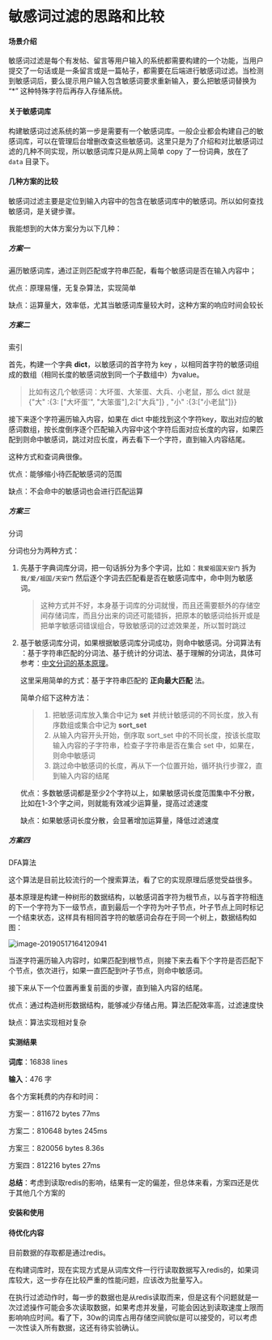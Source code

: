 # 敏感词过滤的思路和比较

#### 场景介绍

敏感词过滤是每个有发帖、留言等用户输入的系统都需要构建的一个功能，当用户提交了一句话或是一条留言或是一篇帖子，都需要在后端进行敏感词过滤。当检测到敏感词后，要么提示用户输入包含敏感词要求重新输入，要么把敏感词替换为 “*” 这种特殊字符后再存入存储系统。

#### 关于敏感词库

构建敏感词过滤系统的第一步是需要有一个敏感词库。一般企业都会构建自己的敏感词库，可以在管理后台增删改查这些敏感词。这里只是为了介绍和对比敏感词过滤的几种不同实现，所以敏感词库只是从网上简单 copy 了一份词典，放在了 `data` 目录下。

#### 几种方案的比较

敏感词过滤主要是定位到输入内容中的包含在敏感词库中的敏感词。所以如何查找敏感词，是关键步骤。

我能想到的大体方案分为以下几种：

##### 方案一

遍历敏感词库，通过正则匹配或字符串匹配，看每个敏感词是否在输入内容中；

优点：原理易懂，无复杂算法，实现简单

缺点：运算量大，效率低，尤其当敏感词库量较大时，这种方案的响应时间会较长

##### 方案二

索引

首先，构建一个字典 **dict**，以敏感词的首字符为 key ，以相同首字符的敏感词组成的数组（相同长度的敏感词放到同一个子数组中）为value。

> 比如有这几个敏感词：大坏蛋、大笨蛋、大兵、小老鼠，那么 dict 就是 {"大" :{3: ["大坏蛋'", "大笨蛋"],2:["大兵"]} , "小" :{3:["小老鼠"]}}
>

接下来逐个字符遍历输入内容，如果在 dict 中能找到这个字符key，取出对应的敏感词数组，按长度倒序逐个匹配输入内容中这个字符后面对应长度的内容，如果匹配到则命中敏感词，跳过对应长度，再去看下一个字符，直到输入内容结尾。

这种方式和查词典很像。

优点：能够缩小待匹配敏感词的范围

缺点：不会命中的敏感词也会进行匹配运算

##### 方案三

分词

分词也分为两种方式：

1. 先基于字典词库分词，把一句话拆分为多个字词，比如：`我爱祖国天安门` 拆为 `我/爱/祖国/天安门` 然后逐个字词去匹配看是否在敏感词库中，命中则为敏感词。

   > 这种方式并不好，本身基于词库的分词就慢，而且还需要额外的存储空间存储词库，而且分出来的词还可能错拆，把原本的敏感词给拆开或是把单字敏感词错误组合，导致敏感词的过滤效果差，所以暂时跳过

2. 基于敏感词库分词，如果根据敏感词库分词成功，则命中敏感词。分词算法有 ：基于字符串匹配的分词法、基于统计的分词法、基于理解的分词法，具体可参考：[中文分词的基本原理](https://blog.csdn.net/John_xyz/article/details/54645527)。

   这里采用简单的方式：基于字符串匹配的 **正向最大匹配** 法。

   简单介绍下这种方法：

   > 1. 把敏感词库放入集合中记为 **set** 并统计敏感词的不同长度，放入有序数组或集合中记为 **sort_set**
   > 2. 从输入内容开头开始，倒序取 sort_set 中的不同长度，按该长度取输入内容的子字符串，检查子字符串是否在集合 set 中，如果在，则命中敏感词
   > 3. 跳过命中敏感词的长度，再从下一个位置开始，循环执行步骤2，直到输入内容的结尾

   优点：多数敏感词都是至少2个字符以上，如果敏感词长度范围集中不分散，比如在1-3个字之间，则就能有效减少运算量，提高过滤速度

   缺点：如果敏感词长度分散，会显著增加运算量，降低过滤速度

##### 方案四

DFA算法

这个算法是目前比较流行的一个搜索算法，看了它的实现原理后感觉受益很多。

基本原理是构建一种树形的数据结构，以敏感词首字符为根节点，以与首字符相连的下一个字符为下一级节点，直到最后一个字符为叶子节点，叶子节点上同时标记一个结束状态，这样具有相同首字符的敏感词会存在于同一个树上，数据结构如图：

![image-20190517164120941](http://ww1.sinaimg.cn/large/006tNc79ly1g34em2c3y9j30zg0ku0w7.jpg)

当逐字符遍历输入内容时，如果匹配到根节点，则接下来去看下个字符是否匹配下个节点，依次进行，如果一直匹配到叶子节点，则命中敏感词。

接下来从下一个位置再重复前面的步骤，直到输入内容的结尾。

优点：通过构造树形数据结构，能够减少存储占用。算法匹配效率高，过滤速度快

缺点：算法实现相对复杂

#### 实测结果

**词库**：16838 lines

**输入**：476 字

各个方案耗费的内存和时间： 

方案一：811672 bytes   77ms

方案二：810648 bytes   245ms

方案三：820056 bytes   8.36s

方案四：812216 bytes   27ms

**总结**：考虑到读取redis的影响，结果有一定的偏差，但总体来看，方案四还是优于其他几个方案的

#### 安装和使用



#### 待优化内容

目前数据的存取都是通过redis。

在构建词库时，现在实现方式是从词库文件一行行读取数据写入redis的，如果词库较大，这一步存在比较严重的性能问题，应该改为批量写入。

在执行过滤动作时，每一步的数据也是从redis读取而来，但是这有个问题就是一次过滤操作可能会多次读取数据，如果考虑并发量，可能会因达到读取速度上限而影响响应时间。看了下，30w的词库占用存储空间貌似是可以接受的，可以考虑一次性读入所有数据，这还有待实验确认。